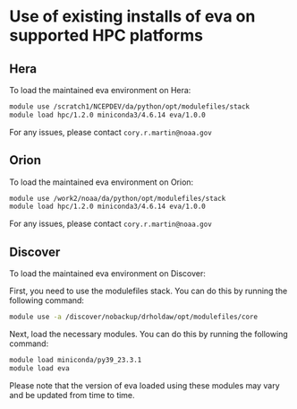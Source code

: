 # Use of existing installs of eva on supported HPC platforms

## Hera
To load the maintained eva environment on Hera:
``` bash
module use /scratch1/NCEPDEV/da/python/opt/modulefiles/stack
module load hpc/1.2.0 miniconda3/4.6.14 eva/1.0.0
```

For any issues, please contact `cory.r.martin@noaa.gov`

## Orion
To load the maintained eva environment on Orion:

``` bash
module use /work2/noaa/da/python/opt/modulefiles/stack
module load hpc/1.2.0 miniconda3/4.6.14 eva/1.0.0
```

For any issues, please contact `cory.r.martin@noaa.gov`

## Discover
To load the maintained eva environment on Discover:

First, you need to use the modulefiles stack. You can do this by running the following command:

``` bash
module use -a /discover/nobackup/drholdaw/opt/modulefiles/core
```

Next, load the necessary modules. You can do this by running the following command:

``` bash
module load miniconda/py39_23.3.1 
module load eva
```

Please note that the version of eva loaded using these modules may vary and be updated from time to time.


